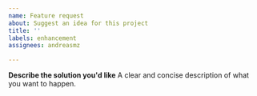 ```yaml
---
name: Feature request
about: Suggest an idea for this project
title: ''
labels: enhancement
assignees: andreasmz

---
```


**Describe the solution you'd like**
A clear and concise description of what you want to happen.
